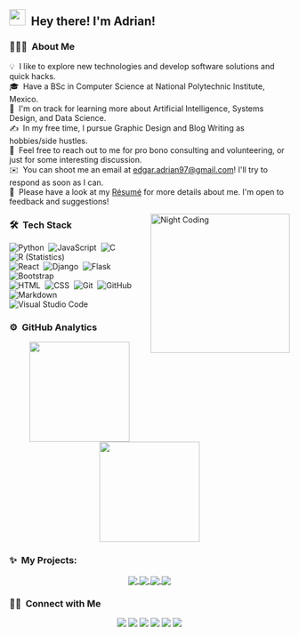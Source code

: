 
<!--![Adrian Romo Banner]-->

## <img src="https://github.com/TheDudeThatCode/TheDudeThatCode/blob/master/Assets/Hi.gif" width="29px"> &nbsp;Hey there! I'm Adrian!

### 👨🏻‍💻 &nbsp;About Me

💡 &nbsp;I like to explore new technologies and develop software solutions and quick hacks.\
🎓 &nbsp;Have a BSc in Computer Science at National Polytechnic Institute, Mexico.\
🌱 &nbsp;I'm on track for learning more about Artificial Intelligence, Systems Design, and Data Science.\
✍️ &nbsp;In my free time, I pursue Graphic Design and Blog Writing as hobbies/side hustles.\
💬 &nbsp;Feel free to reach out to me for pro bono consulting and volunteering, or just for some interesting discussion.\
✉️ &nbsp;You can shoot me an email at [edgar.adrian97@gmail.com](mailto:edgar.adrian97@gmail.com)! I'll try to respond as soon as I can.\
📄 &nbsp;Please have a look at my [Résumé](https://www.adrianromo.me/resume) for more details about me. I'm open to feedback and suggestions!

<img alt="Night Coding" src="https://i.pinimg.com/originals/e4/26/70/e426702edf874b181aced1e2fa5c6cde.gif" width="250px" align="right"/>

### 🛠 &nbsp;Tech Stack

![Python](https://img.shields.io/badge/-Python-05122A?style=flat&logo=python)&nbsp;
![JavaScript](https://img.shields.io/badge/-JavaScript-05122A?style=flat&logo=javascript)&nbsp;
![C](https://img.shields.io/badge/-C-05122A?style=flat&logo=C&logoColor=A8B9CC)&nbsp;
![R (Statistics)](https://img.shields.io/badge/-R-05122A?style=flat&logo=R&logoColor=276DC3)\
![React](https://img.shields.io/badge/-React-05122A?style=flat&logo=react)&nbsp;
![Django](https://img.shields.io/badge/-Django-05122A?style=flat&logo=django&logoColor=092E20)&nbsp;
![Flask](https://img.shields.io/badge/-Flask-05122A?style=flat&logo=flask)&nbsp;
![Bootstrap](https://img.shields.io/badge/-Bootstrap-05122A?style=flat&logo=bootstrap&logoColor=563D7C)\
![HTML](https://img.shields.io/badge/-HTML-05122A?style=flat&logo=HTML5)&nbsp;
![CSS](https://img.shields.io/badge/-CSS-05122A?style=flat&logo=CSS3&logoColor=1572B6)&nbsp;
![Git](https://img.shields.io/badge/-Git-05122A?style=flat&logo=git)&nbsp;
![GitHub](https://img.shields.io/badge/-GitHub-05122A?style=flat&logo=github)&nbsp;
![Markdown](https://img.shields.io/badge/-Markdown-05122A?style=flat&logo=markdown)\
![Visual Studio Code](https://img.shields.io/badge/-Visual%20Studio%20Code-05122A?style=flat&logo=visual-studio-code&logoColor=007ACC)&nbsp;

### ⚙️ &nbsp;GitHub Analytics

<p align="center">
<a href="https://github.com/AdrianRomo">
  <img height="180em" src="https://github-readme-stats-eight-theta.vercel.app/api?username=AdrianRomo&show_icons=true&theme=gotham&include_all_commits=true&count_private=true"/>
  <img height="180em" src="https://github-readme-stats-eight-theta.vercel.app/api/top-langs/?username=AdrianRomo&layout=compact&langs_count=8&theme=gotham"/>
</a>
</p>

### ✨ &nbsp;My Projects:
<p align="center">
<a href="https://github.com/AdrianRomo/LyricGenerator">
  <img align="center" src="https://github-readme-stats.vercel.app/api/pin/?username=AdrianRomo&repo=LyricGenerator&theme=gotham" />
</a>

<a href="https://github.com/AdrianRomo/MovieSentimentAnalysis">
 <img align="center" src="https://github-readme-stats.vercel.app/api/pin/?username=AdrianRomo&repo=MovieSentimentAnalysis&theme=gotham" />
</a>

<a href="https://github.com/AdrianRomo/Graficadora3D">
  <img align="center" src="https://github-readme-stats.vercel.app/api/pin/?username=AdrianRomo&repo=Graficadora3D&theme=gotham" />
</a>

<a href="https://github.com/AdrianRomo/Artificial-Intelligence">
 <img align="center" src="https://github-readme-stats.vercel.app/api/pin/?username=AdrianRomo&repo=Artificial-Intelligence&theme=gotham" />
</a>
</p>

### 🤝🏻 &nbsp;Connect with Me
<p align="center">
<a href="https://www.adrianromo.me"><img src="https://img.shields.io/badge/-adrianromo.me-3423A6?style=flat&logo=Google-Chrome&logoColor=white"/></a>
<a href="https://linkedin.com/in/AdrianRomo97"><img src="https://img.shields.io/badge/-Adrian%20Romo%20-0077B5?style=flat&logo=Linkedin&logoColor=white"/></a>
<a href="mailto:edgar.adrian97@gmail.com"><img src="https://img.shields.io/badge/-edgar.adrian97@gmail.com-D14836?style=flat&logo=Gmail&logoColor=white"/></a>
<a href="https://instagram.com/AdrianRomo97"><img src="https://img.shields.io/badge/-@AdrianRomo97-E4405F?style=flat&logo=Instagram&logoColor=white"/></a>
<a href="https://facebook.com/AdrianRomo97"><img src="https://img.shields.io/badge/-@AdrianRomo97-1877F2?style=flat&logo=Facebook&logoColor=white"/></a>
<a href="https://www.twitter.com/AdrianRomo97"><img src="https://img.shields.io/badge/-@AdrianRomo97-239de9?style=flat&logo=Twitter&logoColor=white"/></a>

</p>
